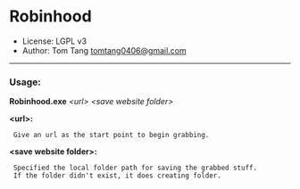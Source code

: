 # Robinhood #

- License: LGPL v3
- Author: Tom Tang <tomtang0406@gmail.com>
---------------------------------------------
### Usage:
**Robinhood.exe** *&lt;url&gt; &lt;save website folder&gt;*

**&lt;url&gt;:**
 
     Give an url as the start point to begin grabbing.
     
**&lt;save website folder&gt;:**
 
     Specified the local folder path for saving the grabbed stuff.
     If the folder didn't exist, it does creating folder.
